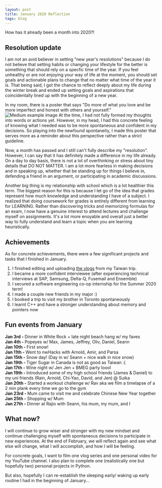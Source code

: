 ```yaml
---
layout: post
title: January 2020 Reflection
tags: blog
---
```


How has it already been a month into 2020?!


## Resolution update
I am not an avid believer in setting "new year's resolutions" because I do not believe that setting habits or changing your lifestyle for the better is something that should rely on a specfic time of the year. If you feel unhealthy or are not enjoying your way of life at the moment, you should set goals and actionable plans to change that no matter what time of the year it is. That being said, I got the chance to reflect deeply about my life during the winter break and ended up setting goals and aspirations that coincidentally lined up with the beginning of a new year. 

In my room, there is a poster that says "Do more of what you love and be more imperfect and honest with others and yourself." 
![Medium example image](https://github.com/stellaw1/stellaw1.github.io/blob/master/images/blog/poster.jpg?raw=true)
At the time, I had not fully formed my thoughts into words or actions yet. However, in my head, I had this concrete feeling of knowing what I needed was to be more spontaneous and confident in my decisions. So playing into the newfound spontaneity, I made this poster that serves more as a reminder about this perspective rather than a strict guideline. 

Now, a month has passed and I still can't fully describe my "resolution". However, I can say that it has definitely made a difference in my life already. On a day to day basis, there is not a lot of overthinking or stress about tiny details that DO NOT MATTER. I am a lot more fearless in making decisions and in speaking up, whether that be standing up for things I believe in, defending a friend in an argument, or participating in academic discussions. 

Another big thing is my relationship with school which is a lot healthier this term. The biggest reason for this is because I let go of the idea that grades represent how much knowledge and understanding I have of a subject. I realized that doing coursework for grades is entirely different from learning for LEARNING. Rather than discovering tricks and memorizing formulas for an exam, I now have a genuine interest to attend lectures and challenge myself on assignments. It's a lot more enoyable and overall just a better way to fully understand and learn a topic when you are learning heuristically. 


## Achievements
As for concrete achievements, there were a few significant projects and tasks that I finished in January. 
1. I finished editing and uploading [the vlogs](https://www.youtube.com/playlist?list=PLJ0YdHDWAKOnCefIQ6JWXc7qfnuXV89o2) from my Taiwan trip. 
2. I became a more confident interviewee (after experiencing technical interviews at SAP, Samsung, Delta-Q, Fusemail and Ensemble)
3. I secured a software engineering co-op internship for the Summer 2020 term!
4. I made a couple new friends in my major :)
5. I booked a trip to visit my brother in Toronto spontaneously
6. I learnt C++ and have a stronger understanding about memory and pointers now


## Fun events from January 
<b>Jan 3rd - </b> Dinner in White Rock + late night beach hang w/ my faves <br>
<b>Jan 4th - </b> Popeyes w/ Max, James, Jeffrey, Oliv, Daniel, Seann<br>
<b>Jan 10th - </b> First snow!<br>
<b>Jan 11th - </b> Went to nwHacks with Arnold, Amir, and Parsa<br>
<b>Jan 15th - </b> Snow day! (Day in w/ Seann + nice walk in nice snow)<br>
<b>Jan 19th - </b> Tiger Sugar in Canada is not as good as Taiwan :(<br>
<b>Jan 17th - </b> Wine night w/ Jen Jen + BMEG party loool<br>
<b>Jan 19th - </b> Introduced some of my high school friends (James & Daniel) to my uni friends (Rain, Arnold, Chi-Yao, David, and Jen) @ Suika<br>
<b>Jan 20th - </b> Started a workout challenge w/ Rav aka we film a timelapse of a 2 min plank every time we go to the gym<br>
<b>Jan 23rd - </b> Mum came to visit me and celebrate Chinese New Year together<br>
<b>Jan 25th - </b> Shopping w/ Mum<br>
<b>Jan 27th - </b> Dinner at Rajio with Seann, his mum, my mum, and I<br>


## What now?
I will continue to grow wiser and stronger with my new mindset and continue challenging myself with spontaneous decisions to participate in new experiences. At the end of February, we will reflect again and see what else will change, what I will accomplish, and how I will be feeling. 

For concrete goals, I want to film one vlog series and one personal video for my YouTube channel. I also plan to complete one (realistically one but hopefully two) personal projects in Python. 

But also, hopefully I can re-establish the sleeping early/ waking up early routine I had in the beginning of January...
